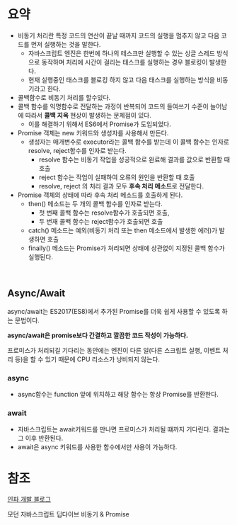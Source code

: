 # 요약

- 비동기 처리란 특정 코드의 연산이 끝날 때까지 코드의 실행을 멈추지 않고 다음 코드를 먼저 실행하는 것을 말한다.
    - 자바스크립트 엔진은 한번에 하나의 테스크만 실행할 수 있는 싱글 스레드 방식으로 동작하며 처리에 시간이 걸리는 태스크를 실행하는 경우 블로킹이 발생한다.
    - 현재 실행중인 태스크를 블로킹 하지 않고 다음 태스크를 실행하는 방식을 비동기라고 한다.
- 콜백함수로 비동기 처리를 할수있다.
- 콜백 함수를 익명함수로 전달하는 과정이 반복되어 코드의 들여쓰기 수준이 늘어남에 따라서 **콜백 지옥** 현상이 발생하는 문제점이 있다.
    - 이를 해결하기 위해서 ES6에서 Promise가 도입되었다.
- Promise 객체는 new 키워드와 생성자를 사용해서 만든다.
    - 생성자는 매개변수로 executor라는 콜백 함수를 받는데 이 콜백 함수는 인자로 resolve, reject함수를 인자로 받는다.
        - resolve 함수는 비동기 작업을 성공적으로 완료해 결과를 값으로 반환할 때 호출
        - reject 함수는 작업이 실패하여 오류의 원인을 반환할 때 호출
        - resolve, reject 의 처리 결과 모두 **후속 처리 메소드**로 전달한다.
- Promise 객체의 상태에 따라 후속 처리 메소드를 호출하게 된다.
    - then() 메소드는 두 개의 콜백 함수를 인자로 받는다.
        - 첫 번째 콜백 함수는 resolve함수가 호출되면 호출,
        - 두 번재 콜백 함수는 reject함수가 호출되면 호출
    - catch() 메소드는 예외(비동기 처리 또는 then 메소드에서 발생한 에러)가 발생하면 호출
    - finally() 메소드는 Promise가 처리되면 상태에 상관없이 지정된 콜백 함수가 실행된다.

<br />

## **Async/Await**

async/await는 ES2017(ES8)에서 추가된 Promise를 더욱 쉽게 사용할 수 있도록 하는 문법이다.

**async/await은 promise보다 간결하고 깔끔한 코드 작성이 가능하다.**

프로미스가 처리되길 기다리는 동안에는 엔진이 다른 일(다른 스크립트 실행, 이벤트 처리 등)을 할 수 있기 때문에 CPU 리소스가 낭비되지 않는다.

### async

- async함수는 function 앞에 위치하고 해당 함수는 항상 Promise를 반환한다.

### await

- 자바스크립트는 await키워드를 만나면 프로미스가 처리될 떄까지 기다린다. 결과는 그 이후 반환된다.
- await은 async 키워드를 사용한 함수에서만 사용이 가능하다.

# 참조

[인파 개발 블로그](https://inpa.tistory.com/entry/👩‍💻-동기비동기-블로킹논블로킹-개념-정리#blocking_/_non-blocking)

모던 자바스크립트 딥다이브 비동기 & Promise
